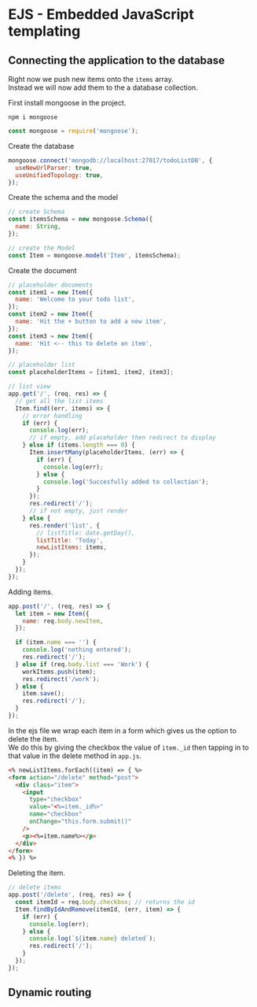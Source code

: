 # EJS - Embedded JavaScript templating

## Connecting the application to the database

Right now we push new items onto the `items` array.  
Instead we will now add them to the a database collection.

First install mongoose in the project.

`npm i mongoose`

```js
const mongoose = require('mongoose');
```

Create the database

```js
mongoose.connect('mongodb://localhost:27017/todoListDB', {
  useNewUrlParser: true,
  useUnifiedTopology: true,
});
```

Create the schema and the model

```js
// create Schema
const itemsSchema = new mongoose.Schema({
  name: String,
});

// create the Model
const Item = mongoose.model('Item', itemsSchema);
```

Create the document

```js
// placeholder documents
const item1 = new Item({
  name: 'Welcome to your todo list',
});
const item2 = new Item({
  name: 'Hit the + button to add a new item',
});
const item3 = new Item({
  name: 'Hit <-- this to delete an item',
});

// placeholder list
const placeholderItems = [item1, item2, item3];

// list view
app.get('/', (req, res) => {
  // get all the list items
  Item.find((err, items) => {
    // error handling
    if (err) {
      console.log(err);
      // if empty, add placeholder then redirect to display
    } else if (items.length === 0) {
      Item.insertMany(placeholderItems, (err) => {
        if (err) {
          console.log(err);
        } else {
          console.log('Succesfully added to collection');
        }
      });
      res.redirect('/');
      // if not empty, just render
    } else {
      res.render('list', {
        // listTitle: date.getDay(),
        listTitle: 'Today',
        newListItems: items,
      });
    }
  });
});
```

Adding items.

```js
app.post('/', (req, res) => {
  let item = new Item({
    name: req.body.newItem,
  });

  if (item.name === '') {
    console.log('nothing entered');
    res.redirect('/');
  } else if (req.body.list === 'Work') {
    workItems.push(item);
    res.redirect('/work');
  } else {
    item.save();
    res.redirect('/');
  }
});
```

In the ejs file we wrap each item in a form which gives us the option to delete the item.  
We do this by giving the checkbox the value of `item._id` then tapping in to that value in the delete method in `app.js`.

```html
<% newListItems.forEach((item) => { %>
<form action="/delete" method="post">
  <div class="item">
    <input
      type="checkbox"
      value="<%=item._id%>"
      name="checkbox"
      onChange="this.form.submit()"
    />
    <p><%=item.name%></p>
  </div>
</form>
<% }) %>
```

Deleting the item.

```js
// delete items
app.post('/delete', (req, res) => {
  const itemId = req.body.checkbox; // returns the id
  Item.findByIdAndRemove(itemId, (err, item) => {
    if (err) {
      console.log(err);
    } else {
      console.log(`${item.name} deleted`);
      res.redirect('/');
    }
  });
});
```

## Dynamic routing
